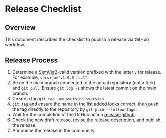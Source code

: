 # Release Checklist

## Overview

This document describes the checklist to publish a release via GitHub workflow.

## Release Process
1. Determine a [SemVer2](https://semver.org/)-valid version prefixed with the letter `v` for release. For example, `version="v1.0.0-rc.1"`.
2. Be on the main branch connected to the actual repository (not a fork) and `git pull`.  Ensure `git log -1` shows the latest commit on the main branch.
3. Create a tag `git tag -am $version $version`
4. `git tag` and ensure the name in the list added looks correct, then push the tag directly to the repository by `git push --follow-tags`.
5. Wait for the completion of the GitHub action [release-github](https://github.com/Azure/notation-azure-kv/actions/workflows/release.yml).
6. Check the new draft release, revise the release description, and publish the release.
7. Announce the release in the community.
